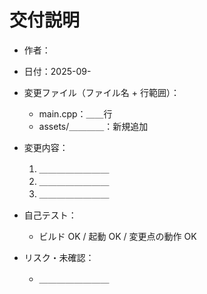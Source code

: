 # 交付説明

- 作者：
- 日付：2025-09-

- 変更ファイル（ファイル名 + 行範囲）：
  - main.cpp：＿＿行
  - assets/＿＿＿＿：新規追加

- 変更内容：
  1) ＿＿＿＿＿＿＿＿
  2) ＿＿＿＿＿＿＿＿
  3) ＿＿＿＿＿＿＿＿

- 自己テスト：
  - ビルド OK / 起動 OK / 変更点の動作 OK

- リスク・未確認：
  - ＿＿＿＿＿＿＿＿
